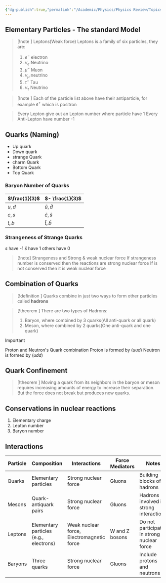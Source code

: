 ```yaml
---
{"dg-publish":true,"permalink":"/Academic/Physics/Physics Review/Topics/The structure of matter/"}
---
```


## Elementary Particles - The standard Model
>[!note ] Leptons(Weak force)
>Leptons is a family of six particles, they are:
>1. $e^-$ electron
>2. $\nu_e$ Neutrino
>3. $\mu^-$ Muon
>4. $\nu_\mu$ neutrino
>5. $\tau^-$ Tau
>6. $\nu_\tau$ Neutrino


>[!note ]
Each of the particle list above have their antiparticle, for example $e^+$ which is positron

>Every Lepton give out an Lepton number where particle have 1
>Every Anti-Lepton have number -1


## Quarks (Naming)
- Up quark 
- Down quark
- strange Quark
- charm Quark
- Bottom Quark
- Top Quark

### Baryon Number of Quarks
| $\frac{1}{3}$ | $- \frac{1}{3}$   |
| ------------- | ----------------- |
| $u,d$         | $\bar{u},\bar{d}$ |
| $c,s$         | $\bar{c},\bar{s}$ |
| $t,b$         | $\bar{t},\bar{b}$ |

### Strangeness of Strange Quarks
$s$ have -1
$\bar{s}$ have 1
others have 0

>[!note] Strangeness and Strong & weak nuclear force
>If strangeness number is conserved then the reactions are strong nuclear force
>If is not conserved then it is weak nuclear force

## Combination of Quarks
>[!definition ]
>Quarks combine in just two ways to form other particles called **hadrons**
>

>[!theorem ]
>There are two types of Hadrons: 
>1. Baryon, where combined by 3 quarks(All anti-quark or all quark)
>2. Meson, where combined by 2 quarks(One anti-quark and one quark)
>

>[!important] 
>Proton and Neutron's Quark combination
>Proton is formed by ($uud$)
>Neutron is formed by ($udd$)

## Quark Confinement
>[!theorem ]
>Moving a quark from its neighbors in the baryon or meson requires increasing amounts of energy to increase their separation. But the force does not break but produces new quarks.

## Conservations in nuclear reactions
1. Elementary charge
2. Lepton number
3. Baryon number


## Interactions
| Particle | Composition                             | Interactions                                  | Force Mediators      | Notes                                            |
|----------|-----------------------------------------|-----------------------------------------------|----------------------|--------------------------------------------------|
| Quarks   | Elementary particles                    | Strong nuclear force                          | Gluons               | Building blocks of hadrons                       |
| Mesons   | Quark-antiquark pairs                   | Strong nuclear force                          | Gluons               | Hadrons involved in strong interactions          |
| Leptons  | Elementary particles (e.g., electrons)  | Weak nuclear force, Electromagnetic force     | W and Z bosons       | Do not participate in strong nuclear force       |
| Baryons  | Three quarks                            | Strong nuclear force                          | Gluons               | Include protons and neutrons                     |

